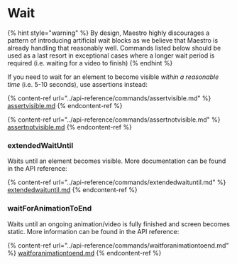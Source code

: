 # Wait

{% hint style="warning" %}
By design, Maestro highly discourages a pattern of introducing artificial wait blocks as we believe that Maestro is already handling that reasonably well. Commands listed below should be used as a last resort in exceptional cases where a longer wait period is required (i.e. waiting for a video to finish)
{% endhint %}

If you need to wait for an element to become visible _within a reasonable time_ (i.e. 5-10 seconds), use assertions instead:

{% content-ref url="../api-reference/commands/assertvisible.md" %}
[assertvisible.md](../api-reference/commands/assertvisible.md)
{% endcontent-ref %}

{% content-ref url="../api-reference/commands/assertnotvisible.md" %}
[assertnotvisible.md](../api-reference/commands/assertnotvisible.md)
{% endcontent-ref %}



### extendedWaitUntil

Waits until an element becomes visible. More documentation can be found in the API reference:

{% content-ref url="../api-reference/commands/extendedwaituntil.md" %}
[extendedwaituntil.md](../api-reference/commands/extendedwaituntil.md)
{% endcontent-ref %}

### waitForAnimationToEnd

Waits until an ongoing animation/video is fully finished and screen becomes static. More information can be found in the API reference:

{% content-ref url="../api-reference/commands/waitforanimationtoend.md" %}
[waitforanimationtoend.md](../api-reference/commands/waitforanimationtoend.md)
{% endcontent-ref %}

